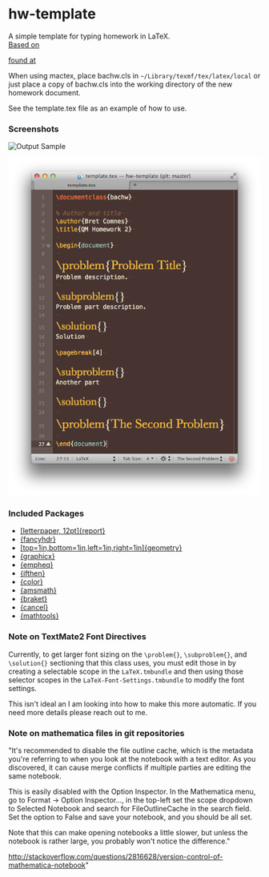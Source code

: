hw-template
===========

A simple template for typing homework in LaTeX.  
 [Based on](https://gist.github.com/jhwilson/1278588)
 
 [found at](http://tex.stackexchange.com/questions/31183/class-file-for-homework-assignments)

When using mactex, place bachw.cls in `~/Library/texmf/tex/latex/local` or just place a copy of bachw.cls into the working directory of the new homework document.

See the template.tex file as an example of how to use.

### Screenshots

![Output Sample](https://cdn.rawgit.com/bcomnes/hw-template/master/screenshots/output_sample.png)

![Code Sample](https://github.com/bcomnes/hw-template/blob/master/screenshots/code_sample.png)

### Included Packages

- [[letterpaper, 12pt]{report}](http://en.wikibooks.org/wiki/LaTeX/Document_Structure)
- [{fancyhdr}](http://texdoc.net/texmf-dist/doc/latex/fancyhdr/fancyhdr.pdf)
- [[top=1in,bottom=1in,left=1in,right=1in]{geometry}](http://texdoc.net/texmf-dist/doc/latex/geometry/geometry.pdf)
- [{graphicx}](http://ctan.math.utah.edu/ctan/tex-archive/macros/latex/required/graphics/grfguide.pdf)
- [{empheq}](http://texdoc.net/texmf-dist/doc/latex/mh/empheq.pdf)
- [{ifthen}](http://www.ctan.org/pkg/ifthen)
- [{color}](http://ctan.sharelatex.com/tex-archive/macros/latex/required/graphics/grfguide.pdf)
- [{amsmath}](ftp://ftp.ams.org/pub/tex/doc/amsmath/amsldoc.pdf)
- [{braket}](http://ctan.math.utah.edu/ctan/tex-archive/macros/latex/contrib/braket/braket.pdf)
- [{cancel}](http://get-software.net/macros/latex/contrib/cancel/cancel.pdf)
- [{mathtools}](http://mirror.math.ku.edu/tex-archive/macros/latex/contrib/mathtools/mathtools.pdf)

### Note on TextMate2 Font Directives

Currently, to get larger font sizing on the `\problem{}`, `\subproblem{}`, and `\solution{}` sectioning that this class uses, you must edit those in by creating a selectable scope in the `LaTeX.tmbundle` and then using those selector scopes in the `LaTeX-Font-Settings.tmbundle` to modify the font settings.  


This isn't ideal an I am looking into how to make this more automatic.  If you need more details please reach out to me.

### Note on mathematica files in git repositories

"It's recommended to disable the file outline cache, which is the metadata you're referring to when you look at the notebook with a text editor. As you discovered, it can cause merge conflicts if multiple parties are editing the same notebook.

This is easily disabled with the Option Inspector. In the Mathematica menu, go to Format → Option Inspector..., in the top-left set the scope dropdown to Selected Notebook and search for FileOutlineCache in the search field. Set the option to False and save your notebook, and you should be all set.

Note that this can make opening notebooks a little slower, but unless the notebook is rather large, you probably won't notice the difference."

http://stackoverflow.com/questions/2816628/version-control-of-mathematica-notebook"